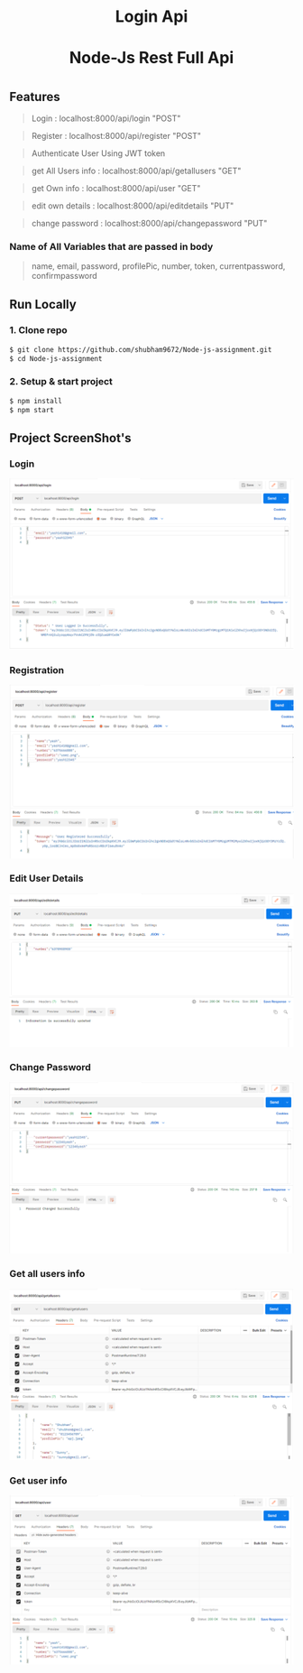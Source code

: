 <div align="center">

# Login Api
# Node-Js Rest Full Api

#
</div>

## Features

> Login :  localhost:8000/api/login  "POST"

> Register : localhost:8000/api/register  "POST"

> Authenticate User Using JWT token

> get All Users info : localhost:8000/api/getallusers "GET"

> get Own info : localhost:8000/api/user "GET"

> edit own details : localhost:8000/api/editdetails "PUT"

> change password : localhost:8000/api/changepassword "PUT"


### Name of All Variables that are passed in body
> name, email, password, profilePic, number, token, currentpassword, confirmpassword


## Run Locally

### 1. Clone repo

```
$ git clone https://github.com/shubham9672/Node-js-assignment.git
$ cd Node-js-assignment
```
### 2. Setup & start project

```
$ npm install
$ npm start
```
## Project ScreenShot's
### Login 
<p align="center"><img src="./ScreenShots/login.png"></p>

### Registration 

<p align="center"><img src="./ScreenShots/register.png"></p>

### Edit User Details

<p align="center"><img src="./ScreenShots/editUserDetails.png"></p>

### Change Password

<p align="center"><img src="./ScreenShots/changepassword.png"></p>

### Get all users info

<p align="center"><img src="./ScreenShots/alluserdetails.png"></p>

### Get user info

<p align="center"><img src="./ScreenShots/userdetails.png"></p>






